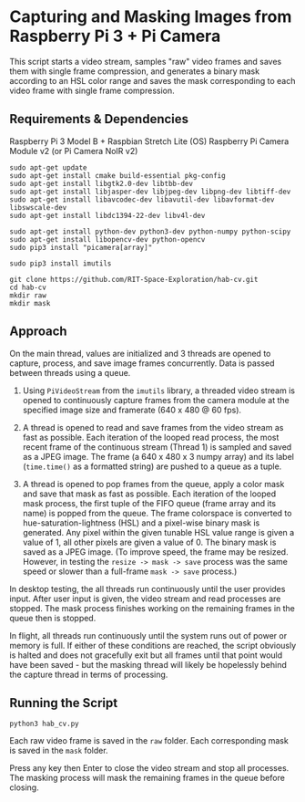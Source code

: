 # Capturing and Masking Images from Raspberry Pi 3 + Pi Camera
This script starts a video stream, samples "raw" video frames and saves them with single frame compression, and generates a binary mask according to an HSL color range and saves the mask corresponding to each video frame with single frame compression.

## Requirements & Dependencies
Raspberry Pi 3 Model B + Raspbian Stretch Lite (OS)
Raspberry Pi Camera Module v2 (or Pi Camera NoIR v2)

```
sudo apt-get update
sudo apt-get install cmake build-essential pkg-config
sudo apt-get install libgtk2.0-dev libtbb-dev
sudo apt-get install libjasper-dev libjpeg-dev libpng-dev libtiff-dev
sudo apt-get install libavcodec-dev libavutil-dev libavformat-dev libswscale-dev
sudo apt-get install libdc1394-22-dev libv4l-dev

sudo apt-get install python-dev python3-dev python-numpy python-scipy
sudo apt-get install libopencv-dev python-opencv
sudo pip3 install "picamera[array]"

sudo pip3 install imutils

git clone https://github.com/RIT-Space-Exploration/hab-cv.git
cd hab-cv
mkdir raw
mkdir mask
```

## Approach
On the main thread, values are initialized and 3 threads are opened to capture, process, and save image frames concurrently.
Data is passed between threads using a queue.

1. Using `PiVideoStream` from the `imutils` library, a threaded video stream is opened to continuously capture frames from the camera module at the specified image size and framerate (640 x 480 @ 60 fps).

2. A thread is opened to read and save frames from the video stream as fast as possible.
Each iteration of the looped read process, the most recent frame of the continuous stream (Thread 1) is sampled and saved as a JPEG image.
The frame (a 640 x 480 x 3 numpy array) and its label (`time.time()` as a formatted string) are pushed to a queue as a tuple.

3. A thread is opened to pop frames from the queue, apply a color mask and save that mask as fast as possible.
Each iteration of the looped mask process, the first tuple of the FIFO queue (frame array and its name) is popped from the queue. 
The frame colorspace is converted to hue-saturation-lightness (HSL) and a pixel-wise binary mask is generated.
Any pixel within the given tunable HSL value range is given a value of 1, all other pixels are given a value of 0.
The binary mask is saved as a JPEG image.
(To improve speed, the frame may be resized. However, in testing the `resize -> mask -> save` process was the same speed or slower than a full-frame `mask -> save` process.)

In desktop testing, the all threads run continuously until the user provides input.
After user input is given, the video stream and read processes are stopped.
The mask process finishes working on the remaining frames in the queue then is stopped.

In flight, all threads run continuously until the system runs out of power or memory is full.
If either of these conditions are reached, the script obviously is halted and does not gracefully exit but all frames until that point would have been saved - but the masking thread will likely be hopelessly behind the capture thread in terms of processing.

## Running the Script
```
python3 hab_cv.py
```
Each raw video frame is saved in the `raw` folder. 
Each corresponding mask is saved in the `mask` folder.

Press any key then Enter to close the video stream and stop all processes.
The masking process will mask the remaining frames in the queue before closing.
